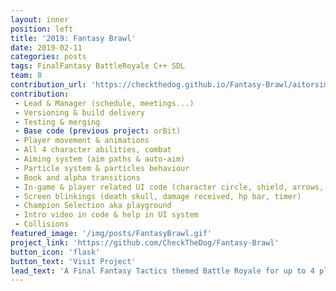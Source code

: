 ```yaml
---
layout: inner
position: left
title: '2019: Fantasy Brawl'
date: 2019-02-11
categories: posts
tags: FinalFantasy BattleRoyale C++ SDL 
team: 8
contribution_url: 'https://checkthedog.github.io/Fantasy-Brawl/aitorsimona.html'
contribution:
 - Lead & Manager (schedule, meetings...)
 - Versioning & build delivery
 - Testing & merging
 - Base code (previous project: orBit) 
 - Player movement & animations
 - All 4 character abilities, combat
 - Aiming system (aim paths & auto-aim)
 - Particle system & particles behaviour
 - Book and alpha transitions
 - In-game & player related UI code (character circle, shield, arrows, life & super...)
 - Screen blinkings (death skull, damage received, hp bar, timer)
 - Champion Selection aka playground
 - Intro video in code & help in UI system
 - Collisions
featured_image: '/img/posts/FantasyBrawl.gif'
project_link: 'https://github.com/CheckTheDog/Fantasy-Brawl'
button_icon: 'flask'
button_text: 'Visit Project'
lead_text: 'A Final Fantasy Tactics themed Battle Royale for up to 4 players'
---
```

